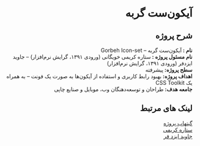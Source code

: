 <div dir="rtl">
<h1>
آیکون‌ست گربه
</h1>
<h2>
شرح پروژه
</h2>
<strong>
 نام :
</strong>
آیکون‌ست گربه – Gorbeh Icon-set
<br/>
<strong>
نام مسئول پروژه :
</strong>
ستاره کریمی خویگانی (ورودی ۱۳۹۱، گرایش نرم‌افزار) – جاوید ایزدفر (ورودی ۱۳۹۱، گرایش نرم‌افزار)
<br/>
<strong>
سطح پروژه: 
</strong>
پیشرفته
<br/>
<strong>
اهداف پروژه:
</strong>
  بهبود رابط کاربری و استفاده از آیکون‌ها به صورت یک فونت – به همراه یک CSS Toolkit
<br/>
<strong>
جامعه هدف: 
</strong>
طراحان و توسعه‌دهنگان وب، موبایل و صنایع چاپی
<br/>
<h2>
لینک های مرتبط
</h2>
<a href="https://github.com/IKAcc/Joqd">گیتهاب پروژه</a>
<br/>
 <a href="http://twitter.com/setarekarimi">ستاره کریمی</a>
<br/>
<a href="http://twitter.com/JavidIzadfar">جاوید ایزد فر</a>
</div>
